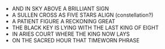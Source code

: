 - AND IN SKY ABOVE A BRILLIANT SIGN
- A SULLEN CROSS AS FIVE STARS ALIGN (constellation?)
- A PATIENT FIGURE A RECKONING GREAT
- THE BLACK KEY IS LYING WITH THE LAST KING OF EIGHT
- IN ARIES COURT WHERE THE KING NOW LAYS
- ON THE SACRED HOUR THAT TIMEWORN PHRASE